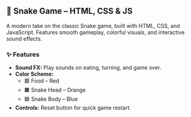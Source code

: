 ## 🐍 Snake Game – HTML, CSS & JS

A modern take on the classic Snake game, built with HTML, CSS, and JavaScript. Features smooth gameplay, colorful visuals, and interactive sound effects.

### ✨ Features
- **Sound FX:** Play sounds on eating, turning, and game over.
- **Color Scheme:**
  - 🟥 Food – Red
  - 🟧 Snake Head – Orange
  - 🟦 Snake Body – Blue
- **Controls:** Reset button for quick game restart.

